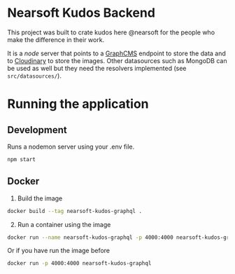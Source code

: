 # Nearsoft Kudos Backend

This project was built to crate kudos here @nearsoft for the people who make the difference in their work.

It is a _node_ server that points to a [GraphCMS](https://graphcms.com) endpoint to store the data and to [Cloudinary](https://cloudinary.com) to store the images. Other datasources such as MongoDB can be used as well but they need the resolvers implemented (see `src/datasources/`).

# Running the application

## Development

Runs a nodemon server using your .env file.

```bash
npm start
```

## Docker

1. Build the image

```bash
docker build --tag nearsoft-kudos-graphql .
```

2. Run a container using the image

```bash
docker run --name nearsoft-kudos-graphql -p 4000:4000 nearsoft-kudos-graphql
```

Or if you have run the image before

```bash
docker run -p 4000:4000 nearsoft-kudos-graphql
```
